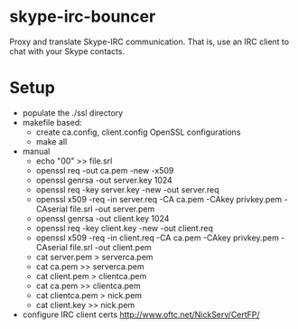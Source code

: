 skype-irc-bouncer
=================

Proxy and translate Skype-IRC communication. That is, use an IRC client to 
chat with your Skype contacts.





Setup
=====

  - populate the ./ssl directory
   - makefile based:
     - create ca.config, client.config OpenSSL configurations
     - make all
   - manual
     - echo "00" >> file.srl
     - openssl req -out ca.pem -new -x509 
     - openssl genrsa -out server.key 1024 
     - openssl req -key server.key -new -out server.req 
     - openssl x509 -req -in server.req -CA ca.pem -CAkey privkey.pem -CAserial file.srl -out server.pem 
     - openssl genrsa -out client.key 1024 
     - openssl req -key client.key -new -out client.req 
     - openssl x509 -req -in client.req -CA ca.pem -CAkey privkey.pem -CAserial file.srl -out client.pem
     - cat server.pem > serverca.pem
     - cat ca.pem >> serverca.pem
     - cat client.pem > clientca.pem
     - cat ca.pem >> clientca.pem
     - cat clientca.pem > nick.pem
     - cat client.key >> nick.pem
  - configure IRC client certs http://www.oftc.net/NickServ/CertFP/
